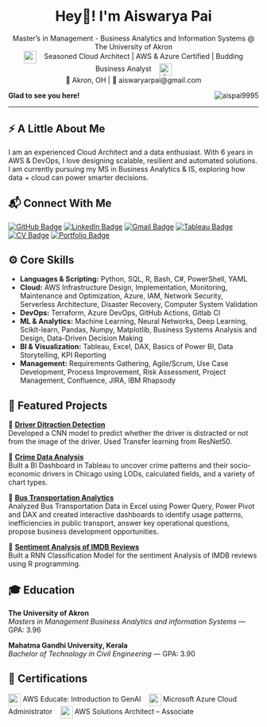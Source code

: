 <h1 align="center">Hey👋! I'm Aiswarya Pai</h1>
<p align="center"> 
Master’s in Management - Business Analytics and Information Systems @ The University of Akron 
<br>
<img align="center" width="25" height="25" alt="ca" src="https://github.com/user-attachments/assets/6dd4b3a7-a65d-4f30-a3c8-6b0016a4cc31" />  &nbsp;&nbsp; Seasoned Cloud Architect | AWS & Azure Certified  
| Budding Business Analyst &nbsp;&nbsp; <img align="center" width="25" height="25" alt="da" src="https://github.com/user-attachments/assets/2beb4481-43c1-428c-b9db-abeefc2a7e93" />
<br>
📍 Akron, OH | 📧 aiswaryarpai@gmail.com
<br>
<p>
  <img align="right" src="https://komarev.com/ghpvc/?username=aispai9995&label=Profile%20views&color=0e75b6&style=flat" alt="aispai9995" />
  <b>Glad to see you here!</b>
</p>

---

## ⚡️ A Little About Me

I am an experienced Cloud Architect and a data enthusiast. With 6 years in AWS & DevOps, I love designing scalable, resilient and automated solutions. I am currently pursuing my MS in Business Analytics & IS, exploring how data + cloud can power smarter decisions. <br>

## 📬 Connect With Me
[![GitHub Badge](https://img.shields.io/badge/GitHub-000000?style=for-the-badge&logo=github&logoColor=white)](https://github.com/aispai9995)
[![LinkedIn Badge](https://img.shields.io/badge/LinkedIn-0077B5?style=for-the-badge&logo=linkedin&logoColor=white)](https://www.linkedin.com/in/aiswarya-ratheesh-pai)
[![Gmail Badge](https://img.shields.io/badge/Gmail-D14836?style=for-the-badge&logo=gmail&logoColor=white)](mailto:aiswaryarpai@gmail.com)
[![Tableau Badge](https://img.shields.io/badge/Tableau-005A9C?style=for-the-badge&logo=google-analytics&logoColor=white)](https://public.tableau.com/app/profile/aiswarya.ratheesh.pai)
[![CV Badge](https://img.shields.io/badge/CV-228B22?style=for-the-badge&logo=readthedocs&logoColor=white)](https://raw.githubusercontent.com/aispai9995/aispai9995/refs/heads/main/Aiswarya%20Pai_CV.pdf)
[![Portfolio Badge](https://img.shields.io/badge/Portfolio-FF8C00?style=for-the-badge&logo=google-chrome&logoColor=white)](https://aiswaryarpai.wixsite.com/portfolio)


## ⚙️ Core Skills

- **Languages & Scripting:** Python, SQL, R, Bash, C#, PowerShell, YAML
- **Cloud:** AWS Infrastructure Design, Implementation, Monitoring, Maintenance and Optimization, Azure, IAM, Network Security, Serverless Architecture, Disaster Recovery, Computer System Validation
- **DevOps:** Terraform, Azure DevOps, GitHub Actions, Gitlab CI
- **ML & Analytics:** Machine Learning, Neural Networks, Deep Learning, Scikit-learn, Pandas, Numpy, Matplotlib, Business Systems Analysis and Design, Data-Driven Decision Making
- **BI & Visualization:** Tableau, Excel, DAX, Basics of Power BI, Data Storytelling, KPI Reporting
- **Management:** Requirements Gathering, Agile/Scrum, Use Case Development, Process Improvement, Risk Assessment, Project Management, Confluence, JIRA, IBM Rhapsody

## 📂 Featured Projects

🔹 [**Driver Ditraction Detection**](https://github.com/aispai9995/driver-distraction-detection-python-CNN)  
Developed a CNN model to predict whether the driver is distracted or not from the image of the driver. Used Transfer learning from ResNet50.

🔹 [**Crime  Data Analysis**](https://github.com/aispai9995/crime-data-analysis-Tableau)  
Built a BI Dashboard in Tableau to uncover crime patterns and their socio-economic drivers in Chicago using LODs, calculated fields, and a variety of chart types.

🔹 [**Bus Transportation Analytics**](https://github.com/aispai9995/bus-transportation-analytics-Excel)  
Analyzed Bus Transportation Data in Excel using Power Query, Power Pivot and DAX and created interactive dashboards to identify usage patterns, inefficiencies in public transport, answer key operational questions, propose business development opportunities.

🔹 [**Sentiment Analysis of IMDB Reviews**](https://github.com/aispai9995/sentiment-analysis-imdb-reviews-R-RNN)  
Built a RNN Classification Model for the sentiment Analysis of IMDB reviews using R programming.


## 🎓 Education

**The University of Akron**  
_Masters in Management Business Analytics and information Systems_ — GPA: 3.96 

**Mahatma Gandhi University, Kerala**  
_Bachelor of Technology in Civil Engineering_ — GPA: 3.90

## 🏅 Certifications
  <img align="center" width="25" height="25" alt="genaiaws" src="https://github.com/user-attachments/assets/592284c1-f91a-4080-9b1b-dd22a1fc29de" /> AWS Educate: Introduction to GenAI &nbsp;&nbsp;
  <img align="center" width="25" height="25" alt="azureca" src="https://github.com/user-attachments/assets/ff6a1ebe-aef9-43d5-9bb7-7c191cbb58b5" /> Microsoft Azure Cloud Administrator &nbsp;&nbsp;
  <img align="center" width="25" height="25" alt="awssa" src="https://github.com/user-attachments/assets/974644ab-f077-407c-9c68-9490a5413576" /> AWS Solutions Architect – Associate &nbsp;&nbsp;

